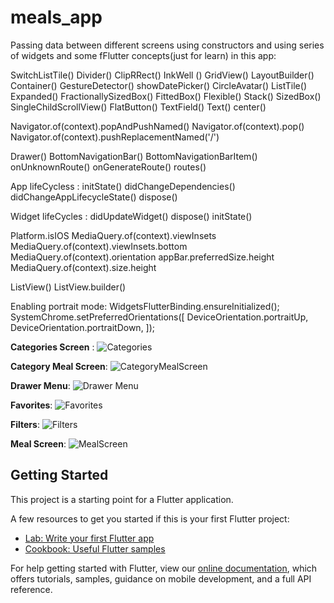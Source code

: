 # meals_app

Passing data between different screens using constructors and using series of widgets and some fFlutter concepts(just for learn) in this app:

SwitchListTile()
Divider()
ClipRRect()
InkWell ()
GridView()
LayoutBuilder()
Container()
GestureDetector()
showDatePicker()
CircleAvatar()
ListTile()
Expanded()
FractionallySizedBox()
FittedBox()
Flexible()
Stack()
SizedBox()
SingleChildScrollView()
FlatButton()
TextField()
Text()
center()


Navigator.of(context).popAndPushNamed()
Navigator.of(context).pop()
Navigator.of(context).pushReplacementNamed('/')


Drawer()
BottomNavigationBar()
BottomNavigationBarItem()
onUnknownRoute()
onGenerateRoute()
routes()

App lifeCycless :
initState()
didChangeDependencies()
didChangeAppLifecycleState()
dispose()

Widget lifeCycles :
didUpdateWidget()
dispose()
initState()


Platform.isIOS
MediaQuery.of(context).viewInsets
MediaQuery.of(context).viewInsets.bottom
MediaQuery.of(context).orientation
appBar.preferredSize.height
MediaQuery.of(context).size.height

ListView()
ListView.builder()

Enabling portrait mode:
WidgetsFlutterBinding.ensureInitialized();
  SystemChrome.setPreferredOrientations([
    DeviceOrientation.portraitUp,
    DeviceOrientation.portraitDown,
  ]);
  
  

**Categories Screen** :
![Categories](https://user-images.githubusercontent.com/40691961/121061931-deb18900-c79a-11eb-96df-6e5e12e407ab.png)

**Category Meal Screen**:
![CategoryMealScreen](https://user-images.githubusercontent.com/40691961/121062011-f5f07680-c79a-11eb-8774-6871b33f53b9.png)

**Drawer Menu**:
![Drawer Menu](https://user-images.githubusercontent.com/40691961/121062099-13bddb80-c79b-11eb-9f82-75801d8fd0a6.png)

**Favorites**:
![Favorites](https://user-images.githubusercontent.com/40691961/121062127-1a4c5300-c79b-11eb-8105-5bec54aa6d9e.png)

**Filters**:
![Filters](https://user-images.githubusercontent.com/40691961/121062160-220bf780-c79b-11eb-937c-c797fd36ad81.png)

**Meal Screen**:
![MealScreen](https://user-images.githubusercontent.com/40691961/121062194-2a643280-c79b-11eb-9fcf-b821d8e4d1fe.png)


## Getting Started

This project is a starting point for a Flutter application.

A few resources to get you started if this is your first Flutter project:

- [Lab: Write your first Flutter app](https://flutter.dev/docs/get-started/codelab)
- [Cookbook: Useful Flutter samples](https://flutter.dev/docs/cookbook)

For help getting started with Flutter, view our
[online documentation](https://flutter.dev/docs), which offers tutorials,
samples, guidance on mobile development, and a full API reference.
